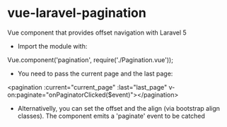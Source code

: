 # vue-laravel-pagination
Vue component that provides offset navigation with Laravel 5

* Import the module with:
  
Vue.component('pagination', require('./Pagination.vue'));
  
* You need to pass the current page and the last page:

\<pagination :current="current_page" :last="last_page" v-on:paginate="onPaginatorClicked($event)"\>\</pagination\>
  
* Alternativelly, you can set the offset and the align (via bootstrap align classes). The component emits a 'paginate' event to be catched
